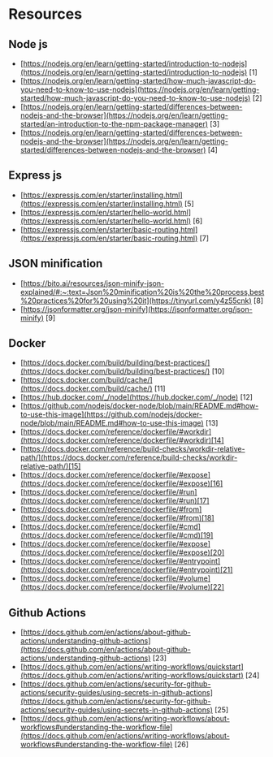 # Resources 
## Node js
* [https://nodejs.org/en/learn/getting-started/introduction-to-nodejs](https://nodejs.org/en/learn/getting-started/introduction-to-nodejs) [1]
* [https://nodejs.org/en/learn/getting-started/how-much-javascript-do-you-need-to-know-to-use-nodejs](https://nodejs.org/en/learn/getting-started/how-much-javascript-do-you-need-to-know-to-use-nodejs) [2]
* [https://nodejs.org/en/learn/getting-started/differences-between-nodejs-and-the-browser](https://nodejs.org/en/learn/getting-started/an-introduction-to-the-npm-package-manager) [3]
* [https://nodejs.org/en/learn/getting-started/differences-between-nodejs-and-the-browser](https://nodejs.org/en/learn/getting-started/differences-between-nodejs-and-the-browser) [4]
## Express js
* [https://expressjs.com/en/starter/installing.html](https://expressjs.com/en/starter/installing.html) [5]
* [https://expressjs.com/en/starter/hello-world.html](https://expressjs.com/en/starter/hello-world.html) [6]
* [https://expressjs.com/en/starter/basic-routing.html](https://expressjs.com/en/starter/basic-routing.html) [7]
## JSON minification
* [https://bito.ai/resources/json-minify-json-explained/#:~:text=Json%20minification%20is%20the%20process,best%20practices%20for%20using%20it](https://tinyurl.com/y4z55cnk) [8]
* [https://jsonformatter.org/json-minify](https://jsonformatter.org/json-minify) [9]
## Docker
* [https://docs.docker.com/build/building/best-practices/](https://docs.docker.com/build/building/best-practices/) [10]
* [https://docs.docker.com/build/cache/](https://docs.docker.com/build/cache/) [11]
* [https://hub.docker.com/_/node](https://hub.docker.com/_/node) [12]
* [https://github.com/nodejs/docker-node/blob/main/README.md#how-to-use-this-image](https://github.com/nodejs/docker-node/blob/main/README.md#how-to-use-this-image) [13]
* [https://docs.docker.com/reference/dockerfile/#workdir](https://docs.docker.com/reference/dockerfile/#workdir)[14]
* [https://docs.docker.com/reference/build-checks/workdir-relative-path/](https://docs.docker.com/reference/build-checks/workdir-relative-path/)[15]
* [https://docs.docker.com/reference/dockerfile/#expose](https://docs.docker.com/reference/dockerfile/#expose)[16]
* [https://docs.docker.com/reference/dockerfile/#run](https://docs.docker.com/reference/dockerfile/#run)[17]
* [https://docs.docker.com/reference/dockerfile/#from](https://docs.docker.com/reference/dockerfile/#from)[18]
* [https://docs.docker.com/reference/dockerfile/#cmd](https://docs.docker.com/reference/dockerfile/#cmd)[19]
* [https://docs.docker.com/reference/dockerfile/#expose](https://docs.docker.com/reference/dockerfile/#expose)[20]
* [https://docs.docker.com/reference/dockerfile/#entrypoint](https://docs.docker.com/reference/dockerfile/#entrypoint)[21]
* [https://docs.docker.com/reference/dockerfile/#volume](https://docs.docker.com/reference/dockerfile/#volume)[22]
## Github Actions
* [https://docs.github.com/en/actions/about-github-actions/understanding-github-actions](https://docs.github.com/en/actions/about-github-actions/understanding-github-actions) [23]
* [https://docs.github.com/en/actions/writing-workflows/quickstart](https://docs.github.com/en/actions/writing-workflows/quickstart) [24]
* [https://docs.github.com/en/actions/security-for-github-actions/security-guides/using-secrets-in-github-actions](https://docs.github.com/en/actions/security-for-github-actions/security-guides/using-secrets-in-github-actions) [25]
* [https://docs.github.com/en/actions/writing-workflows/about-workflows#understanding-the-workflow-file](https://docs.github.com/en/actions/writing-workflows/about-workflows#understanding-the-workflow-file) [26]

